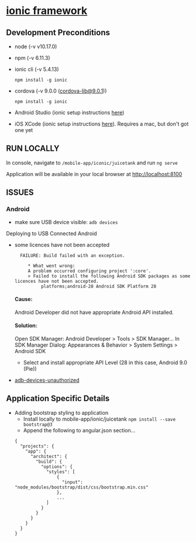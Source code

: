 # [ionic framework](https://ionicframework.com/)

## Development Preconditions

- node (-v v10.17.0)
- npm (-v 6.11.3)
- ionic cli (-v 5.4.13)
    
    `npm install -g ionic`

- cordova (-v 9.0.0 (cordova-lib@9.0.1))

    `npm install -g ionic`

- Android Studio (ionic setup instructions [here](https://ionicframework.com/docs/installation/android))

- iOS XCode (ionic setup instructions [here](https://ionicframework.com/docs/installation/ios)). Requires a mac, but don't got one yet

## RUN LOCALLY

In console, navigate to `/mobile-app/iconic/juicetank` and run `ng serve` 

Application will be available in your local browser at [http://localhost:8100](http://localhost:8100) 

## ISSUES

### Android

* make sure USB device visible:
`adb devices`

Deploying to USB Connected Android

*  some licences have not been accepted 
    ```
      FAILURE: Build failed with an exception.
         
         * What went wrong:
         A problem occurred configuring project ':core'.
         > Failed to install the following Android SDK packages as some licences have not been accepted.
              platforms;android-28 Android SDK Platform 28
    ```
   #### Cause: 
   Android Developer did not have appropriate Android API installed.
   
   #### Solution:
   Open SDK Manager: Android Developer > Tools > SDK Manager...
   In SDK Manager Dialog: Appearances & Behavior > System Settings > Android SDK
   - Select and install appropriate API Level (28 in this case, Android 9.0 (Pie)) 
   
* [adb-devices-unauthorized](https://stackoverflow.com/questions/31638582/android-adb-devices-unauthorized)

## Application Specific Details

- Adding bootstrap styling to application
    * Install locally to mobile-app/ionic/juicetank `npm install --save bootstrap@3`
    * Append the following to angular.json section...
    ```
    { 
      "projects": {
        "app": {
          "architect": {
            "build": {
              "options": {
                "styles": [
                    {
                      "input": "node_modules/bootstrap/dist/css/bootstrap.min.css"
                    },              
                    ...
                ]
              }
            }
          }
        }
      }
    }
    ``` 

